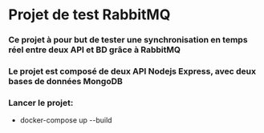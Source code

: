 # Projet de test RabbitMQ

### Ce projet à pour but de tester une synchronisation en temps réel entre deux API et BD grâce à RabbitMQ
### Le projet est composé de deux API Nodejs Express, avec deux bases de données MongoDB

### Lancer le projet:
* docker-compose up --build



